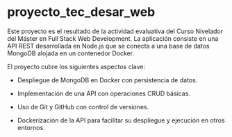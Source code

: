 # proyecto_tec_desar_web
Este proyecto es el resultado de la actividad evaluativa del Curso Nivelador del Máster en Full Stack Web Development. La aplicación consiste en una API REST desarrollada en Node.js que se conecta a una base de datos MongoDB alojada en un contenedor Docker.

El proyecto cubre los siguientes aspectos clave:

* Despliegue de MongoDB en Docker con persistencia de datos.

* Implementación de una API con operaciones CRUD básicas.

* Uso de Git y GitHub con control de versiones.

* Dockerización de la API para facilitar su despliegue y ejecución en otros entornos.
